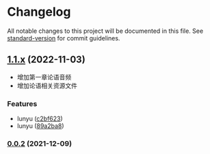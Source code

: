 # Changelog

All notable changes to this project will be documented in this file. See [standard-version](https://github.com/conventional-changelog/standard-version) for commit guidelines.

## [1.1.x](https://github.com/specialCoder/cdn/compare/v1.0.1...v1.1.0) (2022-11-03)
- 增加第一章论语音频
- 增加论语相关资源文件



### Features

* lunyu ([c2bf623](https://github.com/specialCoder/cdn/commit/c2bf623021d966fa443d602586be03c909086586))
* lunyu ([89a2ba8](https://github.com/specialCoder/cdn/commit/89a2ba86b899f7ebf5b20322a2797f0ae2e5aac2))

### [0.0.2](https://github.com/specialCoder/cdn/compare/v0.0.1...v0.0.2) (2021-12-09)

